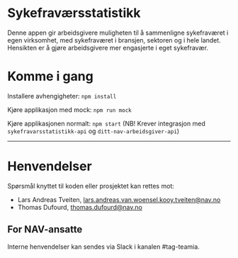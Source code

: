 Sykefraværsstatistikk
================

Denne appen gir arbeidsgivere muligheten til å sammenligne sykefraværet i egen virksomhet, med sykefraværet i bransjen, sektoren og i hele landet.
 Hensikten er å gjøre arbeidsgivere mer engasjerte i eget sykefravær.

# Komme i gang

Installere avhengigheter: `npm install`

Kjøre applikasjon med mock: `npm run mock`

Kjøre applikasjonen normalt: `npm start` (NB! Krever integrasjon med `sykefravarsstatistikk-api` og `ditt-nav-arbeidsgiver-api`)

---

# Henvendelser

Spørsmål knyttet til koden eller prosjektet kan rettes mot:

* Lars Andreas Tveiten, lars.andreas.van.woensel.kooy.tveiten@nav.no
* Thomas Dufourd, thomas.dufourd@nav.no

## For NAV-ansatte

Interne henvendelser kan sendes via Slack i kanalen #tag-teamia.